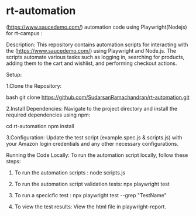 # rt-automation

(https://www.saucedemo.com/) automation code using Playwright(Nodejs) for rt-campus :

Description:
This repository contains automation scripts for interacting with the (https://www.saucedemo.com/) using Playwright and Node.js. The scripts automate various tasks such as logging in, searching for products, adding them to the cart and wishlist, and performing checkout actions.

Setup:

1.Clone the Repository:

bash
git clone https://github.com/SudarsanRamachandran/rt-automation.git

2.Install Dependencies:
Navigate to the project directory and install the required dependencies using npm:

cd rt-automation
npm install

3.Configuration:
Update the test script (example.spec.js & scripts.js) with your Amazon login credentials and any other necessary configurations.

Running the Code Locally:
To run the automation script locally, follow these steps:

1. To run the automation scripts :
   node scripts.js

2. To run the automation script validation tests:
   npx playwright test

3. To run a specicfic test :
   npx playwright test --grep "TestName"

4. To view the test results:
   View the html file in playwright-report.
